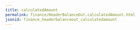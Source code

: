 ```yaml
---
title: calculatedAmount
permalink: finance/HeaderBalanceOut.calculatedAmount.html
jsonid: finance_headerbalanceout_calculatedamount
---
```

